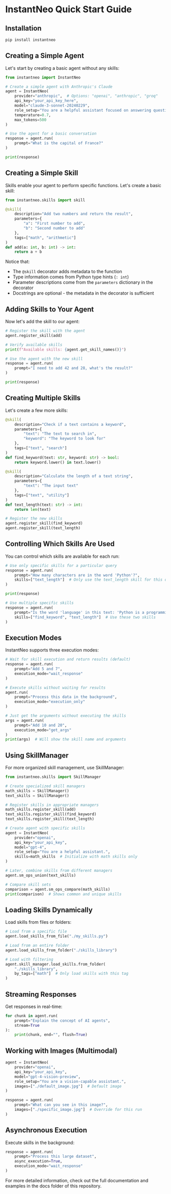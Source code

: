 # InstantNeo Quick Start Guide

## Installation

```bash
pip install instantneo
```

## Creating a Simple Agent

Let's start by creating a basic agent without any skills:

```python
from instantneo import InstantNeo

# Create a simple agent with Anthropic's Claude
agent = InstantNeo(
    provider="anthropic",  # Options: "openai", "anthropic", "groq"
    api_key="your_api_key_here",
    model="claude-3-sonnet-20240229",
    role_setup="You are a helpful assistant focused on answering questions clearly and concisely.",
    temperature=0.7,
    max_tokens=500
)

# Use the agent for a basic conversation
response = agent.run(
    prompt="What is the capital of France?"
)

print(response)
```

## Creating a Simple Skill

Skills enable your agent to perform specific functions. Let's create a basic skill:

```python
from instantneo.skills import skill

@skill(
    description="Add two numbers and return the result",
    parameters={
        "a": "First number to add",
        "b": "Second number to add"
    },
    tags=["math", "arithmetic"]
)
def add(a: int, b: int) -> int:
    return a + b
```

Notice that:

- The `@skill` decorator adds metadata to the function
- Type information comes from Python type hints (`: int`)
- Parameter descriptions come from the `parameters` dictionary in the decorator
- Docstrings are optional - the metadata in the decorator is sufficient

## Adding Skills to Your Agent

Now let's add the skill to our agent:

```python
# Register the skill with the agent
agent.register_skill(add)

# Verify available skills
print(f"Available skills: {agent.get_skill_names()}")

# Use the agent with the new skill
response = agent.run(
    prompt="I need to add 42 and 28, what's the result?"
)

print(response)
```

## Creating Multiple Skills

Let's create a few more skills:

```python
@skill(
    description="Check if a text contains a keyword",
    parameters={
        "text": "The text to search in",
        "keyword": "The keyword to look for"
    },
    tags=["text", "search"]
)
def find_keyword(text: str, keyword: str) -> bool:
    return keyword.lower() in text.lower()

@skill(
    description="Calculate the length of a text string",
    parameters={
        "text": "The input text"
    },
    tags=["text", "utility"]
)
def text_length(text: str) -> int:
    return len(text)

# Register the new skills
agent.register_skill(find_keyword)
agent.register_skill(text_length)
```

## Controlling Which Skills Are Used

You can control which skills are available for each run:

```python
# Use only specific skills for a particular query
response = agent.run(
    prompt="How many characters are in the word 'Python'?",
    skills=["text_length"]  # Only use the text_length skill for this query
)

print(response)

# Use multiple specific skills
response = agent.run(
    prompt="Is the word 'language' in this text: 'Python is a programming language'?",
    skills=["find_keyword", "text_length"]  # Use these two skills
)
```

## Execution Modes

InstantNeo supports three execution modes:

```python
# Wait for skill execution and return results (default)
response = agent.run(
    prompt="Add 5 and 7",
    execution_mode="wait_response"
)

# Execute skills without waiting for results
agent.run(
    prompt="Process this data in the background",
    execution_mode="execution_only"
)

# Just get the arguments without executing the skills
args = agent.run(
    prompt="Add 10 and 20",
    execution_mode="get_args"
)
print(args)  # Will show the skill name and arguments
```

## Using SkillManager

For more organized skill management, use SkillManager:

```python
from instantneo.skills import SkillManager

# Create specialized skill managers
math_skills = SkillManager()
text_skills = SkillManager()

# Register skills in appropriate managers
math_skills.register_skill(add)
text_skills.register_skill(find_keyword)
text_skills.register_skill(text_length)

# Create agent with specific skills
agent = InstantNeo(
    provider="openai",
    api_key="your_api_key",
    model="gpt-4",
    role_setup="You are a helpful assistant.",
    skills=math_skills  # Initialize with math skills only
)

# Later, combine skills from different managers
agent.sm_ops_union(text_skills)

# Compare skill sets
comparison = agent.sm_ops_compare(math_skills)
print(comparison)  # Shows common and unique skills
```

## Loading Skills Dynamically

Load skills from files or folders:

```python
# Load from a specific file
agent.load_skills_from_file("./my_skills.py")

# Load from an entire folder
agent.load_skills_from_folder("./skills_library")

# Load with filtering
agent.skill_manager.load_skills.from_folder(
    "./skills_library", 
    by_tags=["math"]  # Only load skills with this tag
)
```

## Streaming Responses

Get responses in real-time:

```python
for chunk in agent.run(
    prompt="Explain the concept of AI agents",
    stream=True
):
    print(chunk, end="", flush=True)
```

## Working with Images (Multimodal)

```python
agent = InstantNeo(
    provider="openai",
    api_key="your_api_key",
    model="gpt-4-vision-preview",
    role_setup="You are a vision-capable assistant.",
    images=["./default_image.jpg"]  # Default image
)

response = agent.run(
    prompt="What can you see in this image?",
    images=["./specific_image.jpg"]  # Override for this run
)
```

## Asynchronous Execution

Execute skills in the background:

```python
response = agent.run(
    prompt="Process this large dataset",
    async_execution=True,
    execution_mode="wait_response"
)
```

For more detailed information, check out the full documentation and examples in the docs folder of this repository.
